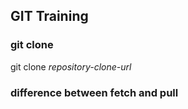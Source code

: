 ## GIT Training

### git clone 

git clone *repository-clone-url*

### difference between fetch and pull

